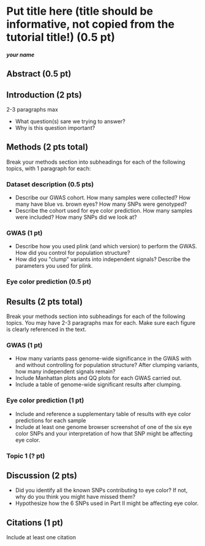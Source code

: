 # Put title here (title should be informative, not copied from the tutorial title!) (0.5 pt)
##### your name

## Abstract (0.5 pt)

## Introduction (2 pts)

2-3 paragraphs max
* What question(s) sare we trying to answer?
* Why is this question important?

## Methods (2 pts total)

Break your methods section into subheadings for each of the following topics, with 1 paragraph for each:

### Dataset description (0.5 pts)
* Describe our GWAS cohort. How many samples were collected? How many have blue vs. brown eyes? How many SNPs were genotyped?
* Describe the cohort used for eye color prediction. How many samples were included? How many SNPs did we look at?

### GWAS (1 pt)
* Describe how you used plink (and which version) to perform the GWAS. How did you control for population structure?
* How did you "clump" variants into independent signals? Describe the parameters you used for plink.

### Eye color prediction (0.5 pt)

## Results (2 pts total)

Break your methods section into subheadings for each of the following topics.
You may have 2-3 paragraphs max for each. Make sure each figure is clearly referenced in the text.

### GWAS (1 pt)
* How many variants pass genome-wide significance in the GWAS with and without controlling for population structure? After clumping variants, how many independent signals remain?
* Include Manhattan plots and QQ plots for each GWAS carried out.
* Include a table of genome-wide significant results after clumping.

### Eye color prediction (1 pt)
* Include and reference a supplementary table of results with eye color predictions for each sample
* Include at least one genome browser screenshot of one of the six eye color SNPs and your interpretation of how that SNP might be affecting eye color.

### Topic 1 (? pt)

## Discussion (2 pts)
* Did you identify all the known SNPs contributing to eye color? If not, why do you think you might have missed them?
* Hypothesize how the 6 SNPs used in Part II might be affecting eye color. 

## Citations (1 pt)
Include at least one citation

